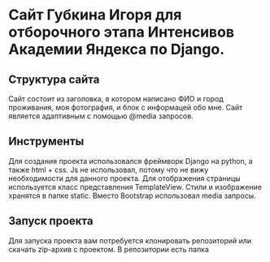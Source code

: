 # Сайт Губкина Игоря для отборочного этапа Интенсивов Академии Яндекса по Django.
## Структура сайта
Сайт состоит из заголовка, в котором написано ФИО и город проживания, моя фотография, и  блок с информацей обо мне. Сайт является адаптивным с помощью @media запросов.

## Инструменты

Для создания проекта использовался фреймворк Django на python, а также html + css. Js не использовал, потому что не вижу необходимости для данного проекта. Для отображения страницы используется класс представления TemplateView. Стили и изображение хранятся в папке static. Вместо Bootstrap использовал media запросы.

## Запуск проекта
Для запуска проекта вам потребуется клонировать репозиторий или скачать zip-архив с проектом. В репозитории есть папка
